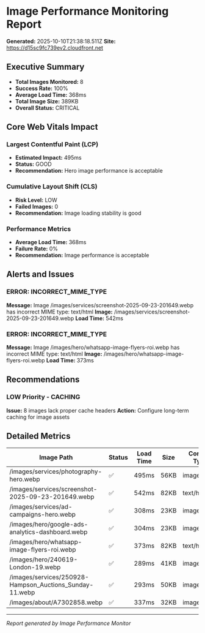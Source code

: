 # Image Performance Monitoring Report

**Generated:** 2025-10-10T21:38:18.511Z **Site:**
https://d15sc9fc739ev2.cloudfront.net

## Executive Summary

- **Total Images Monitored:** 8
- **Success Rate:** 100%
- **Average Load Time:** 368ms
- **Total Image Size:** 389KB
- **Overall Status:** CRITICAL

## Core Web Vitals Impact

### Largest Contentful Paint (LCP)

- **Estimated Impact:** 495ms
- **Status:** GOOD
- **Recommendation:** Hero image performance is acceptable

### Cumulative Layout Shift (CLS)

- **Risk Level:** LOW
- **Failed Images:** 0
- **Recommendation:** Image loading stability is good

### Performance Metrics

- **Average Load Time:** 368ms
- **Failure Rate:** 0%
- **Recommendation:** Image performance is acceptable

## Alerts and Issues

### ERROR: INCORRECT_MIME_TYPE

**Message:** Image /images/services/screenshot-2025-09-23-201649.webp has
incorrect MIME type: text/html **Image:**
/images/services/screenshot-2025-09-23-201649.webp **Load Time:** 542ms

### ERROR: INCORRECT_MIME_TYPE

**Message:** Image /images/hero/whatsapp-image-flyers-roi.webp has incorrect
MIME type: text/html **Image:** /images/hero/whatsapp-image-flyers-roi.webp
**Load Time:** 373ms

## Recommendations

### LOW Priority - CACHING

**Issue:** 8 images lack proper cache headers **Action:** Configure long-term
caching for image assets

## Detailed Metrics

| Image Path                                              | Status | Load Time | Size | Content Type |
| ------------------------------------------------------- | ------ | --------- | ---- | ------------ |
| /images/services/photography-hero.webp                  | ✅     | 495ms     | 56KB | image/webp   |
| /images/services/screenshot-2025-09-23-201649.webp      | ✅     | 542ms     | 82KB | text/html    |
| /images/services/ad-campaigns-hero.webp                 | ✅     | 308ms     | 23KB | image/webp   |
| /images/hero/google-ads-analytics-dashboard.webp        | ✅     | 304ms     | 23KB | image/webp   |
| /images/hero/whatsapp-image-flyers-roi.webp             | ✅     | 373ms     | 82KB | text/html    |
| /images/hero/240619-London-19.webp                      | ✅     | 289ms     | 41KB | image/webp   |
| /images/services/250928-Hampson_Auctions_Sunday-11.webp | ✅     | 293ms     | 50KB | image/webp   |
| /images/about/A7302858.webp                             | ✅     | 337ms     | 32KB | image/webp   |

---

_Report generated by Image Performance Monitor_
